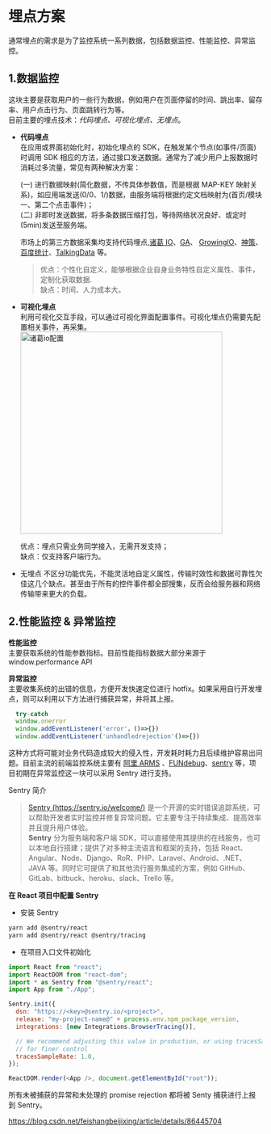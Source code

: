 # 埋点方案

通常埋点的需求是为了监控系统一系列数据，包括数据监控、性能监控、异常监控。

## 1.数据监控

这块主要是获取用户的一些行为数据，例如用户在页面停留的时间、跳出率、留存率、用户点击行为、页面跳转行为等。  
目前主要的埋点技术：_代码埋点、可视化埋点、无埋点_。

- **代码埋点**  
  在应用或界面初始化时，初始化埋点的 SDK，在触发某个节点(如事件/页面)时调用 SDK 相应的方法，通过接口发送数据。通常为了减少用户上报数据时消耗过多流量，常见有两种解决方案：

  (一) 进行数据映射(简化数据，不传具体参数值，而是根据 MAP-KEY 映射关系)，如应用端发送(0/0、1/)数据，由服务端将根据约定文档映射为(首页/模块一、第二个点击事件)；  
  (二) 非即时发送数据，将多条数据压缩打包，等待网络状况良好、或定时(5min)发送至服务端。

  市场上的第三方数据采集均支持代码埋点,[诸葛 IO]()、[GA]()、 [GrowingIO]()、[神策]()、[百度统计]()、[TalkingData]() 等。

  > 优点：个性化自定义，能够根据企业自身业务特性自定义属性、事件，定制化获取数据.  
  > 缺点：时间、人力成本大。

- **可视化埋点**  
  利用可视化交互手段，可以通过可视化界面配置事件。可视化埋点仍需要先配置相关事件，再采集。
  <img alt="诸葛io配置" src="https://docs.zhugeio.com/诸葛io帮助中心配图/可视化5.png" style="width:400px">

  优点：埋点只需业务同学接入，无需开发支持；  
  缺点：仅支持客户端行为。

- 无埋点
  不区分功能优先，不能灵活地自定义属性，传输时效性和数据可靠性欠佳这几个缺点。甚至由于所有的控件事件都全部搜集，反而会给服务器和网络传输带来更大的负载。

## 2.性能监控 & 异常监控

**性能监控**  
主要获取系统的性能参数指标。目前性能指标数据大部分来源于 window.performance API

**异常监控**  
主要收集系统的出错的信息，方便开发快速定位进行 hotfix。如果采用自行开发埋点，则可以利用以下方法进行捕获异常，并将其上报。

```js
  try-catch
  window.onerror
  window.addEventListener('error'，()=>{})
  window.addEventListener('unhandledrejection'()=>{})
```

这种方式将可能对业务代码造成较大的侵入性，开发耗时耗力且后续维护容易出问题。目前主流的前端监控系统主要有 [阿里 ARMS](https://www.aliyun.com/product/arms) 、[FUNdebug](https://www.fundebug.com/)、[sentry](https://sentry.io/welcome/) 等，项目初期在异常监控这一块可以采用 Sentry 进行支持。

Sentry 简介

> [Sentry (https://sentry.io/welcome/)](https://sentry.io/welcome/) 是一个开源的实时错误追踪系统，可以帮助开发者实时监控并修复异常问题。它主要专注于持续集成、提高效率并且提升用户体验。  
> **Sentry** 分为服务端和客户端 SDK，可以直接使用其提供的在线服务，也可以本地自行搭建；提供了对多种主流语言和框架的支持，包括 React、Angular、Node、Django、RoR、PHP、Laravel、Android、.NET、JAVA 等。同时它可提供了和其他流行服务集成的方案，例如 GitHub、GitLab、bitbuck、heroku、slack、Trello 等。

**在 React 项目中配置 Sentry**

- 安装 Sentry

```bash
yarn add @sentry/react
yarn add @sentry/react @sentry/tracing
```

- 在项目入口文件初始化

```js
import React from "react";
import ReactDOM from "react-dom";
import * as Sentry from "@sentry/react";
import App from "./App";

Sentry.init({
  dsn: "https://<key>@sentry.io/<project>",
  release: "my-project-name@" + process.env.npm_package_version,
  integrations: [new Integrations.BrowserTracing()],

  // We recommend adjusting this value in production, or using tracesSampler
  // for finer control
  tracesSampleRate: 1.0,
});

ReactDOM.render(<App />, document.getElementById("root"));
```

所有未被捕获的异常和未处理的 promise rejection 都将被 Senty 捕获进行上报到 Sentry。

https://blog.csdn.net/feishangbeijixing/article/details/86445704
